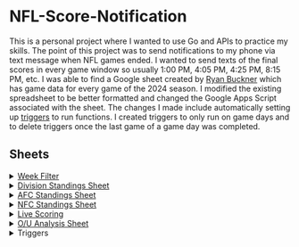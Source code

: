 # NFL-Score-Notification
This is a personal project where I wanted to use Go and APIs to practice my skills. The point of this project was to send notifications to my phone via text message when NFL games ended. I wanted to send texts of the final scores in every game window so usually 1:00 PM, 4:05 PM, 4:25 PM, 8:15 PM, etc. I was able to find a Google sheet created by [Ryan Buckner](https://www.reddit.com/r/NFLstatheads/comments/x0usye/real_time_nfl_scores_google_sheet/) which has game data for every game of the 2024 season. I modified the existing spreadsheet to be better formatted and changed the Google Apps Script associated with the sheet. The changes I made include automatically setting up [triggers](https://developers.google.com/apps-script/guides/triggers/installable) to run functions. I created triggers to only run on game days and to delete triggers once the  last game of a game day was completed.

## Sheets
<details>
  <summary><a href="https://docs.google.com/spreadsheets/d/1YeKmJEr0zGP00ZhgRmVC4gaOet5D2f_UNsF17iOkPGI/edit?pli=1&gid=2012782522#gid=2012782522" target="_blank" rel="noopener noreferrer"> Week Filter </a> </summary>
  
  <img src="https://github.com/user-attachments/assets/e5a03932-ea47-4907-bbc0-22fb0ec7342c" alt="Week Filter Sheet"/>
</details>

<details>
  <summary><a href="https://docs.google.com/spreadsheets/d/1YeKmJEr0zGP00ZhgRmVC4gaOet5D2f_UNsF17iOkPGI/edit?pli=1&gid=1564337599#gid=1564337599" target="_blank" rel="noopener noreferrer"> Division Standings Sheet </a></summary>
  <img src="https://github.com/user-attachments/assets/f5e408bb-995b-4a39-af9e-68c0784c93ed" alt="Division Standings Sheet"/>
</details>

<details>
  <summary><a href="https://docs.google.com/spreadsheets/d/1YeKmJEr0zGP00ZhgRmVC4gaOet5D2f_UNsF17iOkPGI/edit?pli=1&gid=1564337599#gid=1564337599" target="_blank" rel="noopener noreferrer"> AFC Standings Sheet</a></summary>
  <img src="https://github.com/user-attachments/assets/77d2d40f-0102-403d-a5cc-55de10745518" alt="AFC Standings Sheet"/>
</details>

<details>
  <summary><a href="https://docs.google.com/spreadsheets/d/1YeKmJEr0zGP00ZhgRmVC4gaOet5D2f_UNsF17iOkPGI/edit?pli=1&gid=362441396#gid=362441396" target="_blank" rel="noopener noreferrer"> NFC Standings Sheet</a></summary>
  <img src="https://github.com/user-attachments/assets/7af5193a-a4a0-4837-90c3-602635bc6dcc" alt="NFC Standings Sheet"/>
</details>

<details>
  <summary><a href="https://docs.google.com/spreadsheets/d/1YeKmJEr0zGP00ZhgRmVC4gaOet5D2f_UNsF17iOkPGI/edit?pli=1&gid=1227961915#gid=1227961915" target="_blank" rel="noopener noreferrer">Live Scoring</a></summary>
  <img src="https://github.com/user-attachments/assets/63ed3560-3dd1-4474-b205-919a7357bea5" alt="Live Scoring Sheet"/>
</details>

<details>
  <summary><a href="https://docs.google.com/spreadsheets/d/1YeKmJEr0zGP00ZhgRmVC4gaOet5D2f_UNsF17iOkPGI/edit?pli=1&gid=707813147#gid=707813147" target="_blank" rel="noopener noreferrer">O/U Analysis Sheet</a></summary>
  <img src="https://github.com/user-attachments/assets/6eb02ceb-bf82-4f1b-9831-f73b29e9c87b" alt="O/U Analysis Sheet"/>
</details>

<details>
<summary>Triggers</summary>
  <img src="https://github.com/user-attachments/assets/80f1fe41-f5b4-4d3c-be63-680964cd0bfc" alt="Live Scoring Sheet"/>
  <p>These triggers run on Sunday, Monday, Wednesday, Thursday, Friday, Saturday Each week to create the other triggers only on game days (These are days of the week there are NFL games during the 2024 season) </p>
  </details>
